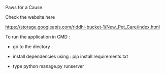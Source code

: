 Paws for a Cause

Check the website here 

https://storage.googleapis.com/riddhi-bucket-1/New_Pet_Care/index.html


To run the application in CMD : 

- go to the diectory

- install dependencies using : pip install requirements.txt

- type python manage.py runserver

